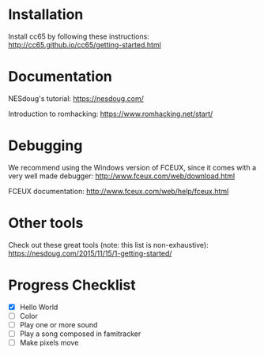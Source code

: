 # Installation
Install cc65 by following these instructions: http://cc65.github.io/cc65/getting-started.html

# Documentation
NESdoug's tutorial:
https://nesdoug.com/

Introduction to romhacking:
https://www.romhacking.net/start/

# Debugging
We recommend using the Windows version of FCEUX, since it comes with a very well made debugger:
http://www.fceux.com/web/download.html

FCEUX documentation: http://www.fceux.com/web/help/fceux.html

# Other tools
Check out these great tools (note: this list is non-exhaustive):
https://nesdoug.com/2015/11/15/1-getting-started/

# Progress Checklist
- [x] Hello World
- [ ] Color
- [ ] Play one or more sound
- [ ] Play a song composed in famitracker
- [ ] Make pixels move
